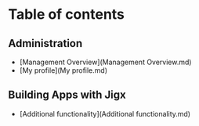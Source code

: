 # Table of contents
 
## Administration
 
- [Management Overview](Management Overview.md)
- [My profile](My profile.md)
 
## Building Apps with Jigx
 
- [Additional functionality](Additional functionality.md)
